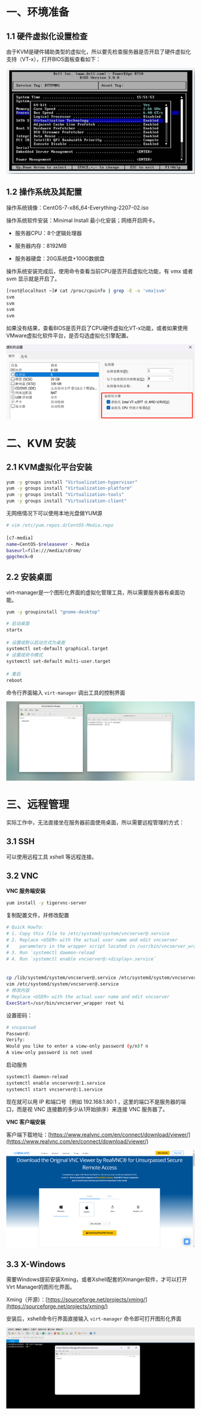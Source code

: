 # 一、环境准备

## 1.1 硬件虚拟化设置检查

由于KVM是硬件辅助类型的虚拟化，所以要先检查服务器是否开启了硬件虚拟化支持（VT-x），打开BIOS面板查看如下：

![image-20250210223139733](./02-KVM%E5%AE%89%E8%A3%85/image-20250210223139733.png)

## 1.2 操作系统及其配置

操作系统镜像：CentOS-7-x86_64-Everything-2207-02.iso

操作系统软件安装：Minimal Install 最小化安装；网络开启网卡。

- 服务器CPU：8个逻辑处理器

- 服务器内存：8192MB

- 服务器硬盘：20G系统盘+100G数据盘

操作系统安装完成后，使用命令查看当前CPU是否开启虚拟化功能，有 vmx 或者 svm 显示就是开启了。

```bash
[root@localhost ~]# cat /proc/cpuinfo | grep -E -o 'vmx|svm'
svm
svm
svm
svm
```

如果没有结果，查看BIOS是否开启了CPU硬件虚拟化VT-x功能，或者如果使用VMware虚拟化软件平台，是否勾选虚拟化引擎配置。

![image-20250210224905163](./02-KVM%E5%AE%89%E8%A3%85/image-20250210224905163.png)

# 二、KVM 安装

## 2.1 KVM虚拟化平台安装

```bash
yum -y groups install "Virtualization-hypervisor"
yum -y groups install "Virtualization-platform"
yum -y groups install "Virtualization-tools"
yum -y groups install "Virtualization-client"
```

无网络情况下可以使用本地光盘做YUM源

```bash
# vim /etc/yum.repos.d/CentOS-Media.repo 

[c7-media]
name=CentOS-$releasever - Media
baseurl=file:///media/cdrom/
gpgcheck=0
```

## 2.2 安装桌面

virt-manager是一个图形化界面的虚拟化管理工具，所以需要服务器有桌面功能。

```bash
yum -y groupinstall "gnome-desktop"
```

```bash
# 启动桌面
startx

# 设置成默认启动方式为桌面
systemctl set-default graphical.target
# 设置成命令模式
systemctl set-default multi-user.target

# 重启
reboot
```

命令行界面输入 `virt-manager` 调出工具的控制界面

![image-20250211102126559](./02-KVM%E5%AE%89%E8%A3%85/image-20250211102126559.png)

# 三、远程管理

实际工作中，无法直接坐在服务器前面使用桌面，所以需要远程管理的方式：

## 3.1 SSH

可以使用远程工具 xshell 等远程连接。

## 3.2 VNC

**VNC 服务端安装**

```bash
yum install -y tigervnc-server 
```

复制配置文件，并修改配置

```bash
# Quick HowTo:
# 1. Copy this file to /etc/systemd/system/vncserver@.service
# 2. Replace <USER> with the actual user name and edit vncserver
#    parameters in the wrapper script located in /usr/bin/vncserver_wrapper
# 3. Run `systemctl daemon-reload`
# 4. Run `systemctl enable vncserver@:<display>.service`


cp /lib/systemd/system/vncserver@.service /etc/systemd/system/vncserver@.service
vim /etc/systemd/system/vncserver@.service
# 修改内容
# Replace <USER> with the actual user name and edit vncserver
ExecStart=/usr/bin/vncserver_wrapper root %i
```

设置密码：

```bash
# vncpasswd
Password:
Verify:
Would you like to enter a view-only password (y/n)? n
A view-only password is not used
```

启动服务

```bash
systemctl daemon-reload
systemctl enable vncserver@:1.service
systemctl start vncserver@:1.service
```

现在就可以用 IP 和端口号（例如 192.168.1.80:1 ，这里的端口不是服务器的端口，而是视 VNC 连接数的多少从1开始排序）来连接 VNC 服务器了。

**VNC 客户端安装**

客户端下载地址：[https://www.realvnc.com/en/connect/download/viewer/](https://www.realvnc.com/en/connect/download/viewer/)

![image-20250211103504673](./02-KVM%E5%AE%89%E8%A3%85/image-20250211103504673.png)

## 3.3 X-Windows

需要Windows提前安装Xming，或者Xshell配套的Xmanger软件，才可以打开Virt Manager的图形化界面。

Xming（开源）：[https://sourceforge.net/projects/xming/](https://sourceforge.net/projects/xming/)

安装后，xshell命令行界面直接输入 `virt-manager` 命令即可打开图形化界面

![image-20250211103755219](./02-KVM%E5%AE%89%E8%A3%85/image-20250211103755219.png)

